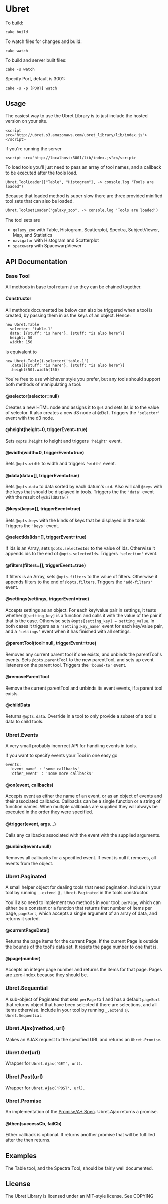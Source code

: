 Ubret
============

To build:

    cake build

To watch files for changes and build:

    cake watch

To build and server built files: 

    cake -s watch

Specify Port, default is 3001:

    cake -s -p [PORT] watch

## Usage
The easiest way to use the Ubret Library is to just include the hosted version on your site. 

    <script src="http://ubret.s3.amazonaws.com/ubret_library/lib/index.js"></script>

if you're running the server

    <script src="http://localhost:3001/lib/index.js"></script>

To load tools you'll just need to pass an array of tool names, and a callback to be executed after the tools load. 

    Ubret.ToolLoader(["Table", "Histogram"], -> console.log 'Tools are loaded")

Because that loaded method is super slow there are three provided minified tool sets that can also be loaded. 

    Ubret.ToolsetLoader("galaxy_zoo", -> console.log 'Tools are loaded')

The tool sets are 

* `galaxy_zoo` with Table, Histogram, Scatterplot, Spectra, SubjectViewer, Map, and Statistics
* `navigator` with Histogram and Scatterplot
* `spacewarp` with SpacewarpViewer

## API Documentation

### Base Tool
All methods in base tool return `@` so they can be chained together.

#### Constructor
All methods documented be below can also be triggered when a tool is created, by passing them in as the keys of an object. Hence:

    new Ubret.Table
      selector: 'table-1'
      data: [{stuff: "is here"}, {stuff: "is also here"}]
      height: 50
      width: 150

is equivalent to 

    new Ubret.Table().selector('table-1')
      .data([{stuff: "is here"}, {stuff: "is also here"}]
      .height(50).width(150)

You're free to use whichever style you prefer, but any tools should support both methods of manipulating a tool. 

#### @selector(selector=null)
Creates a new HTML node and assigns it to `@el` and sets its id to the value of selector. It also creates a new d3 node at `@d3el`. Triggers the `'selector'` event with the d3 node. 

#### @height(height=0, triggerEvent=true)
Sets `@opts.height` to height and triggers `'height'` event. 

#### @width(width=0, triggerEvent=true)
Sets `@opts.width` to width and triggers `'width'` event.

#### @data(data=[], triggerEvent=true)
Sets `@opts.data` to data sorted by each datum's `uid`. Also will call `@keys` with the keys that should be displayed in tools. Triggers the the `'data'` event with the result of `@childData()`

#### @keys(keys=[], triggerEvent=true)
Sets `@opts.keys` with the kinds of keys that be displayed in the tools. Triggers the `'keys'` event. 

#### @selectIds(ids=[], triggerEvent=true)
If ids is an Array, sets `@opts.selectedIds` to the value of ids. Otherwise it appends ids to the end of `@opts.selectedIds`. Triggers `'selection'` event. 

#### @filters(filters=[], triggerEvent=true)
If filters is an Array, sets `@opts.filters` to the value of filters. Otherwise it appends filters to the end of `@opts.filters`. Triggers the `'add-filters'` event. 

#### @settings(settings, triggerEvent=true)
Accepts settings as an object. For each key/value pair in settings, it tests whether `@[setting_key]` is a function and calls it with the value of the pair if that is the case. Otherwise sets `@opts[setting_key] = setting_value`. In both cases it triggers as a `'setting:key_name'` event for each key/value pair, and a `'settings'` event when it has finished with all settings. 

#### @parentTool(tool=null, triggerEvent=true)
Removes any current parent tool if one exists, and unbinds the parentTool's events. Sets `@opts.parentTool` to the new parentTool, and sets up event listeners on the parent tool. Triggers the `'bound-to'` event. 

#### @removeParentTool
Remove the current parentTool and unbinds its event events, if a parent tool exists. 

#### @childData
Returns `@opts.data`. Override in a tool to only provide a subset of a tool's data to child tools. 


### Ubret.Events
A very small probably incorrect API for handling events in tools. 

If you want to specify events your Tool in one easy go

    events:
      'event_name' : 'some callbacks'
      'other_event' : 'some more callbacks'

#### @on(event, callbacks)
Accepts event as either the name of an event, or as an object of events and their associated callbacks. Callbacks can be a single function or a string of function names. When multiple callbacks are supplied they will always be executed in the order they were specified. 

#### @trigger(event, args...)
Calls any callbacks associated with the event with the supplied arguments. 

#### @unbind(event=null)
Removes all callbacks for a specified event. If event is null it removes, all events from the object. 

### Ubret.Paginated
A small helper object for dealing tools that need pagination. Include in your tool by running `_.extend @, Ubret.Paginated` in the tools constructor. 

You'll also need to implement two methods in your tool: `perPage`, which can either be a constant or a function that returns that number of items per page, `pageSort`, which accepts a single argument of an array of data, and returns it sorted. 

#### @currentPageData()
Returns the page items for the current Page. If the current Page is outside the bounds of the tool's data set. It resets the page number to one that is. 

#### @page(number)
Accepts an integer page number and returns the items for that page. Pages are zero-index because they should be. 

### Ubret.Sequential
A sub-object of Paginated that sets `perPage` to 1 and has a default `pageSort` that returns object that have been selected if there are selections, and all items otherwise. Include in your tool by running `_.extend @, Ubret.Sequential`.

### Ubret.Ajax(method, url)
Makes an AJAX request to the specified URL and returns an `Ubret.Promise`.

### Ubret.Get(url)
Wrapper for `Ubret.Ajax('GET', url)`.

### Ubret.Post(url)
Wrapper for `Ubret.Ajax('POST', url)`.

### Ubret.Promise
An implementation of the [Promise/A+ Spec](http://promises-aplus.github.com/promises-spec/). Ubret.Ajax returns a promise. 

#### @then(successCb, failCb)
Either callback is optional. It returns another promise that will be fulfilled after the then returns. 

## Examples
The Table tool, and the Spectra Tool, should be fairly well documented. 

## License
The Ubret Library is licensed under an MIT-style license. See COPYING
